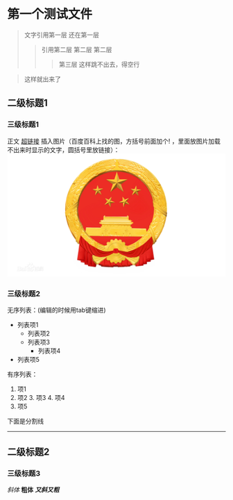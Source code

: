# 第一个测试文件
> 文字引用第一层
> 还在第一层
> >引用第二层
> >第二层
> >第二层
> > >第三层
> 这样跳不出去，得空行

> 这样就出来了
## 二级标题1
### 三级标题1
正文
[超链接](https://1050625.github.io/wiki)
插入图片（百度百科上找的图，方括号前面加个! ，里面放图片加载不出来时显示的文字，圆括号里放链接）：
![图片无法加载](../images/1.webp)
### 三级标题2
无序列表：(编辑的时候用tab键缩进)

- 列表项1
	- 列表项2
	- 列表项3
		- 列表项4
- 列表项5

有序列表：
1. 项1
2. 项2
	3. 项3
	4. 项4
5. 项5 

下面是分割线
***
## 二级标题2
### 三级标题3
*斜体*
**粗体**
***又斜又粗***
